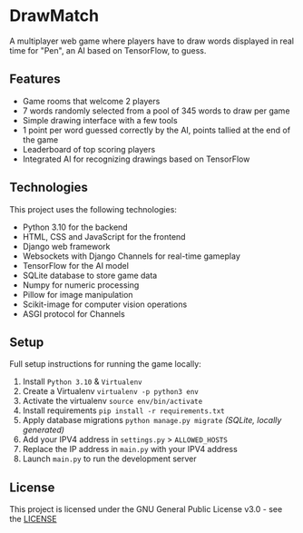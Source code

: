 # DrawMatch 

A multiplayer web game where players have to draw words displayed in real time for "Pen", an AI based on TensorFlow, to guess.

## Features

- Game rooms that welcome 2 players
- 7 words randomly selected from a pool of 345 words to draw per game   
- Simple drawing interface with a few tools     
- 1 point per word guessed correctly by the AI, points tallied at the end of the game
- Leaderboard of top scoring players   
- Integrated AI for recognizing drawings based on TensorFlow

## Technologies

This project uses the following technologies:

- Python 3.10 for the backend
- HTML, CSS and JavaScript for the frontend  
- Django web framework 
- Websockets with Django Channels for real-time gameplay     
- TensorFlow for the AI model  
- SQLite database to store game data
- Numpy for numeric processing 
- Pillow for image manipulation
- Scikit-image for computer vision operations
- ASGI protocol for Channels

## Setup

Full setup instructions for running the game locally:

1. Install `Python 3.10` & `Virtualenv`  
2. Create a Virtualenv `virtualenv -p python3 env` 
3. Activate the virtualenv `source env/bin/activate`
4. Install requirements `pip install -r requirements.txt`
5. Apply database migrations `python manage.py migrate` _(SQLite, locally generated)_
6. Add your IPV4 address in `settings.py` > `ALLOWED_HOSTS`
7. Replace the IP address in `main.py` with your IPV4 address
8. Launch `main.py` to run the development server     

## License

This project is licensed under the GNU General Public License v3.0 - see the [LICENSE](LICENSE)
